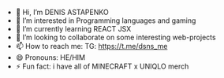 - 👋 Hi, I’m DENIS ASTAPENKO
- 👀 I’m interested in Programming languages and gaming
- 🌱 I’m currently learning REACT JSX
- 💞️ I’m looking to collaborate on some interesting web-projects
- 📫 How to reach me: TG: https://t.me/dsns_me
- 😄 Pronouns: HE/HIM
- ⚡ Fun fact: i have all of MINECRAFT x UNIQLO merch 

<!---
DENSENSE/DENSENSE is a ✨ special ✨ repository because its `README.md` (this file) appears on your GitHub profile.
You can click the Preview link to take a look at your changes.
--->
